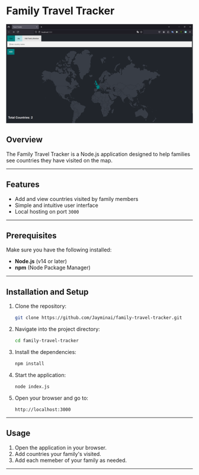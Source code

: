 # Family Travel Tracker

![image](public/family-travel-tracker.png)

## Overview
The Family Travel Tracker is a Node.js application designed to help families see countries they have visited on the map.

---

## Features
- Add and view countries visited by family members
- Simple and intuitive user interface
- Local hosting on port `3000`

---

## Prerequisites
Make sure you have the following installed:

- **Node.js** (v14 or later)
- **npm** (Node Package Manager)

---

## Installation and Setup
1. Clone the repository:
   ```bash
   git clone https://github.com/Jayminai/family-travel-tracker.git
   ```

2. Navigate into the project directory:
   ```bash
   cd family-travel-tracker
   ```

3. Install the dependencies:
   ```bash
   npm install
   ```

4. Start the application:
   ```bash
   node index.js
   ```

5. Open your browser and go to:
   ```
   http://localhost:3000
   ```

---

## Usage
1. Open the application in your browser.
2. Add countries your family's visited.
3. Add each memeber of your family as needed.

---